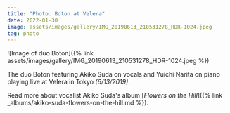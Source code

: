 ```yaml
---
title: "Photo: Boton at Velera"
date: 2022-01-30
image: assets/images/gallery/IMG_20190613_210531278_HDR-1024.jpeg
tag: photo
---
```


![Image of duo Boton]({% link assets/images/gallery/IMG_20190613_210531278_HDR-1024.jpeg %})

The duo Boton featuring Akiko Suda on vocals and Yuichi Narita on piano playing live at Velera in Tokyo *(6/13/2019)*.

Read more about vocalist Akiko Suda's album [*Flowers on the Hill*]({% link _albums/akiko-suda-flowers-on-the-hill.md %}).